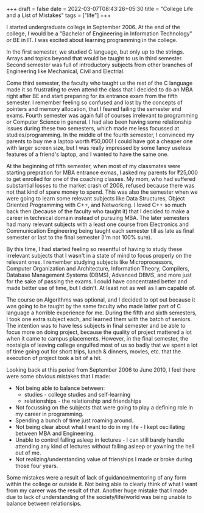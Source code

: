 +++ 
draft = false
date = 2022-03-07T08:43:26+05:30
title = "College Life and a List of Mistakes"
tags = ["life"]
+++

I started undergraduate college in September 2006. At the end of the college, I would be a "Bachelor of Engineering in Information Technology" or BE in IT. I was excited about learning programming in the college.

In the first semester, we studied C language, but only up to the strings. Arrays and topics beyond that would be taught to us in third semester. Second semester was full of introductory subjects from other branches of Engineering like Mechanical, Civil and Electrial.

Come third semester, the faculty who taught us the rest of the C language made it so frustrating to even attend the class that I decided to do an MBA right after BE and start preparing for its entrance exam from the fifth semester. I remember feeling so confused and lost by the concepts of pointers and memory allocation, that I feared failing the semester end exams. Fourth semester was again full of courses irrelevant to programming or Computer Science in general. I had also been having some relationship issues during these two semesters, which made me less focussed at studies/programming. In the middle of the fourth semester, I convinced my parents to buy me a laptop worth ₹50,000! I could have got a cheaper one with larger screen size, but I was really impressed by some fancy useless features of a friend's laptop, and I wanted to have the same one.

At the beginning of fifth semester, when most of my classmates were starting prepration for MBA entrance exmas, I asked my parents for ₹25,000 to get enrolled for one of the coaching classes. My mom, who had suffered substantial losses to the market crash of 2008, refused because there was not that kind of spare money to spend. This was also the semester when we were going to learn some relevant subjects like Data Structures, Object Oriented Programming with C++, and Networking. I loved C++ so much back then (because of the faculty who taught it) that I decided to make a career in technical domain instead of pursuing MBA. The later semesters had many relevant subjects with a least one course from Electronics and Communication Engineering being taught each semester till as late as final semester or last to the final semester (I'm not 100% sure).

By this time, I had started feeling so resentful of having to study these irrelevant subjects that I wasn't in a state of mind to focus properly on the relevant ones. I remember studying subjects like Microprocessors, Computer Organization and Architecture, Information Theory, Compilers, Database Management Systems (DBMS), Advanced DBMS, and more just for the sake of passing the exams. I could have concentrated better and made better use of time, but I didn't. At least not as well as I am capable of.

The course on Algorithms was optional, and I decided to opt out because it was going to be taught by the same faculty who made latter part of C language a horrible experience for me. During the fifth and sixth semesters, I took one extra subject each, and learned them with the batch of seniors. The intention was to have less subjects in final semester and be able to focus more on doing project, because the quality of project mattered a lot when it came to campus placements. However, in the final semester, the nostalgia of leaving college engulfed most of us so badly that we spent a lot of time going out for short trips, lunch & dinners, movies, etc. that the execution of project took a bit of a hit.

Looking back at this period from September 2006 to June 2010, I feel there were some obvious mistakes that I made:
* Not being able to balance between:
  * studies - college studies and self-learning 
  * relationships - the relationship and friendships
* Not focussing on the subjects that were going to play a defining role in my career in programming.
* Spending a bunch of time just roaming around.
* Not being clear about what I want to do in my life - I kept oscillating between MBA and Engineering.
* Unable to control falling asleep in lectures - I can still barely handle attending any kind of lectures without falling asleep or yawning the hell out of me.
* Not realizing/understanding value of frienships I made or broke during those four years.

Some mistakes were a result of lack of guidance/mentoring of any form within the college or outside it. Not being able to clearly think of what I want from my career was the result of that. Another huge mistake that I made due to lack of understanding of the society/life/world was being unable to balance between relationsips.
